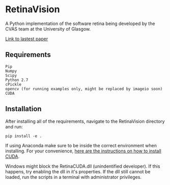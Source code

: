 # RetinaVision
A Python implementation of the software retina being developed by the CVAS team at the University of Glasgow.

[Link to lastest paper](http://eprints.gla.ac.uk/148797/7/148797.pdf)


## Requirements
	Pip
	Numpy
	Scipy
	Python 2.7
	cPickle
	opencv (for running examples only, might be replaced by imageio soon)
	CUDA
	

## Installation
After installing all of the requirements, navigate to the RetinaVision directory and run:

	pip install -e .

If using Anaconda make sure to be inside the correct environment when installing.
For your convenience, [here are the instructions on how to install CUDA](https://docs.nvidia.com/cuda/cuda-quick-start-guide/index.html).

Windows might block the RetinaCUDA.dll (unindentified developer). 
If this happens, try enabling the dll in it's properties. If the dll still 
cannot be loaded, run the scripts in a terminal with administrator privileges.